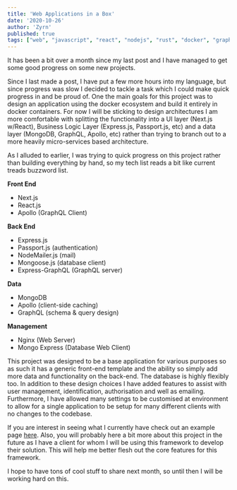 ```yaml
---
title: 'Web Applications in a Box'
date: '2020-10-26'
author: 'Zyrn'
published: true
tags: ["web", "javascript", "react", "nodejs", "rust", "docker", "graphql"]
---
```


It has been a bit over a month since my last post and I have managed to get some good progress on some new projects.

Since I last made a post, I have put a few more hours into my language, but since progress was slow I decided to tackle a task which I could make quick progress in and be proud of. One the main goals for this project was to design an application using the docker ecosystem and build it entirely in docker containers. For now I will be sticking to design architectures I am more comfortable with splitting the functionality into a UI layer (Next.js w/React), Business Logic Layer (Express.js, Passport.js, etc) and a data layer (MongoDB, GraphQL, Apollo, etc) rather than trying to branch out to a more heavily micro-services based architecture.

As I alluded to earlier, I was trying to quick progress on this project rather than building everything by hand, so my tech list reads a bit like current treads buzzword list.

**Front End**
- Next.js
- React.js
- Apollo (GraphQL Client)

**Back End**
- Express.js
- Passport.js (authentication)
- NodeMailer.js (mail)
- Mongoose.js (database client)
- Express-GraphQL (GraphQL server)

**Data**
- MongoDB
- Apollo (client-side caching)
- GraphQL (schema & query design)

**Management**
- Nginx (Web Server)
- Mongo Express (Database Web Client)

This project was designed to be a base application for various purposes so as such it has a generic front-end template and the ability so simply add more data and functionality on the back-end. The database is highly flexibly too. In addition to these design choices I have added features to assist with user management, identification, authorisation and well as emailing. Furthermore, I have allowed many settings to be customised at environment to allow for a single application to be setup for many different clients with no changes to the codebase.

If you are interest in seeing what I currently have check out an example page <a href="https://example.zyrn.dev">here</a>. Also, you will probably here a bit more about this project in the future as I have a client for whom I will be using this framework to develop their solution. This will help me better flesh out the core features for this framework.

I hope to have tons of cool stuff to share next month, so until then I will be working hard on this.